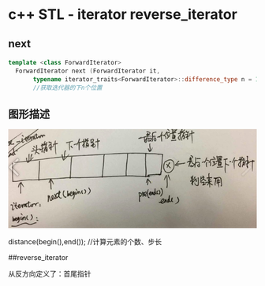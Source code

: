 # c++ STL - iterator reverse_iterator


## next

```c++
template <class ForwardIterator>
  ForwardIterator next (ForwardIterator it,
       typename iterator_traits<ForwardIterator>::difference_type n = 1);
       //获取迭代器的下n个位置
```



## 图形描述

![](media/15160135102881/15192955938573.jpg)


distance(begin(),end()); //计算元素的个数、步长


##reverse_iterator

从反方向定义了：首尾指针




